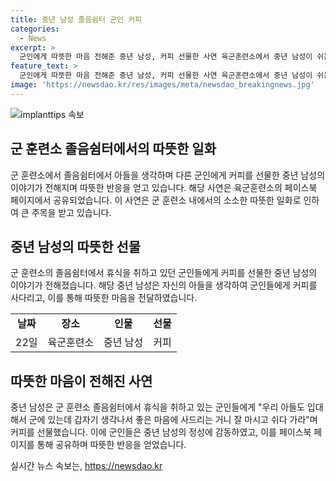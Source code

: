 ```yaml
---
title: 중년 남성 졸음쉼터 군인 커피
categories:
  - News
excerpt: >
  군인에게 따뜻한 마음 전해준 중년 남성, 커피 선물한 사연 육군훈련소에서 중년 남성이 쉬는 군인들에게 아들을 생각하여 커피를 선물한 사연이 전해졌다. 잠시 휴식을 취하던 군인 A씨가 중년 남성으로부터 커피를 받았고, 그의 아들도 입영하여 군생활을 하는데 마음을 쓴다며 따뜻한 마음을 전달했다. A씨는 이 사례에 감동을 표현하며 국군 장병 부모님들께 감사의 말을 전했다.
feature_text: >
  군인에게 따뜻한 마음 전해준 중년 남성, 커피 선물한 사연 육군훈련소에서 중년 남성이 쉬는 군인들에게 아들을 생각하여 커피를 선물한 사연이 전해졌다. 잠시 휴식을 취하던 군인 A씨가 중년 남성으로부터 커피를 받았고, 그의 아들도 입영하여 군생활을 하는데 마음을 쓴다며 따뜻한 마음을 전달했다. A씨는 이 사례에 감동을 표현하며 국군 장병 부모님들께 감사의 말을 전했다.
image: 'https://newsdao.kr/res/images/meta/newsdao_breakingnews.jpg'
---
```


<p><img src="https://newsdao.kr/res/images/meta/newsdao_breakingnews.jpg" alt="implanttips 속보" /></p>

<h2 data-ke-size="size26">군 훈련소 졸음쉼터에서의 따뜻한 일화</h2>

<p data-ke-size="size16">군 훈련소에서 졸음쉼터에서 아들을 생각하며 다른 군인에게 커피를 선물한 중년 남성의 이야기가 전해지며 따뜻한 반응을 얻고 있습니다. 해당 사연은 육군훈련소의 페이스북 페이지에서 공유되었습니다. 이 사연은 군 훈련소 내에서의 소소한 따뜻한 일화로 인하여 큰 주목을 받고 있습니다.</p>

<h2 data-ke-size="size26">중년 남성의 따뜻한 선물</h2>

<p data-ke-size="size16">군 훈련소의 졸음쉼터에서 휴식을 취하고 있던 군인들에게 커피를 선물한 중년 남성의 이야기가 전해졌습니다. 해당 중년 남성은 자신의 아들을 생각하여 군인들에게 커피를 사다리고, 이를 통해 따뜻한 마음을 전달하였습니다.</p>

<table>
   <tr>
      <td style="text-align: center; height: 17px;"><b>날짜</b></td>
      <td style="text-align: center; height: 17px;"><b>장소</b></td>
      <td style="text-align: center; height: 17px;"><b>인물</b></td>
      <td style="text-align: center; height: 17px;"><b>선물</b></td>
   </tr>
   <tr>
      <td style="text-align: center; height: 17px;">22일</td>
      <td style="text-align: center; height: 17px;">육군훈련소</td>
      <td style="text-align: center; height: 17px;">중년 남성</td>
      <td style="text-align: center; height: 17px;">커피</td>
   </tr>
</table>

<h2 data-ke-size="size26">따뜻한 마음이 전해진 사연</h2>

<p data-ke-size="size16">중년 남성은 군 훈련소 졸음쉼터에서 휴식을 취하고 있는 군인들에게 "우리 아들도 입대해서 군에 있는데 갑자기 생각나서 좋은 마음에 사드리는 거니 잘 마시고 쉬다 가라"며 커피를 선물했습니다. 이에 군인들은 중년 남성의 정성에 감동하였고, 이를 페이스북 페이지를 통해 공유하며 따뜻한 반응을 얻었습니다.</p>
실시간 뉴스 속보는, <a href="https://newsdao.kr" rel="dofollow">https://newsdao.kr</a>


